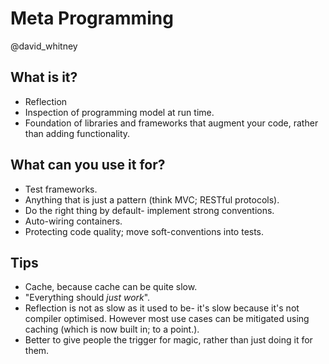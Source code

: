 # Meta Programming

@david_whitney

## What is it?
- Reflection
- Inspection of programming model at run time.
- Foundation of libraries and frameworks that augment your code, rather than adding functionality.

## What can you use it for?
- Test frameworks.
- Anything that is just a pattern (think MVC; RESTful protocols).
- Do the right thing by default- implement strong conventions.
- Auto-wiring containers.
- Protecting code quality; move soft-conventions into tests.

## Tips
- Cache, because cache can be quite slow.
- "Everything should _just work_".
- Reflection is not as slow as it used to be- it's slow because it's not compiler optimised. However most use cases can be mitigated using caching (which is now built in; to a point.).
- Better to give people the trigger for magic, rather than just doing it for them.